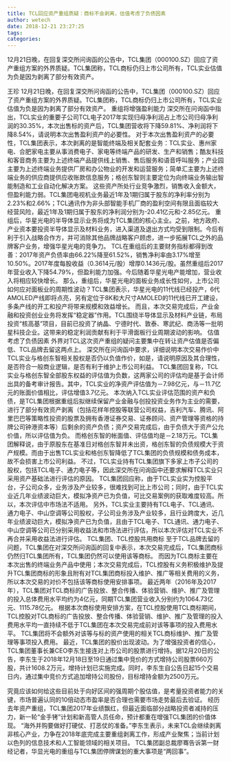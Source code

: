 ```yaml
---
title: TCL回应资产重组质疑：商标不会剥离，估值考虑了负债因素
author: wetech
date: 2018-12-21 23:27:25
tags: 
categories: 
---
```

12月21日晚，在回复深交所问询函的公告中，TCL集团（000100.SZ）回应了资产重组方案的外界质疑。TCL集团称，TCL商标仍归上市公司所有，TCL实业估值为负是因为剥离了部分有效资产。
<!-- more -->
王珍
12月21日晚，在回复深交所问询函的公告中，TCL集团（000100.SZ）回应了资产重组方案的外界质疑。TCL集团称，TCL商标仍归上市公司所有，TCL实业估值为负是因为剥离了部分有效资产。
重组将增强盈利能力
深交所在问询函中指出，TCL实业的重要子公司TCL电子2017年实现归母净利润占上市公司归母净利润的30.35%，本次出售标的资产后，TCL集团营收将下降59.81%、净利润将下降8.54%，请说明本次出售盈利资产的必要性。
对于本次出售盈利资产的必要性，TCL集团表示，本次剥离的是智能终端及相关配套业务：TCL实业、惠州家电、合肥家电主要从事消费电子、家电等终端产品的研发、生产和销售；酷友科技和客音商务主要为上述终端产品提供线上销售、售后服务和语音呼叫服务；产业园主要为上述终端业务提供厂房和办公物业的开发和运营服务；简单汇主要为上述终端业务的供应商提供应收账款信息服务；格创东智则主要定位为向终端业务输出智能制造和工业自动化解决方案。
这些资产所处行业竞争激烈，销售收入金额大，但盈利能力弱。TCL集团电视机业务最近1年及1期归属于股东的净利率分别为2.23%和2.66%；TCL通讯作为非头部智能手机厂商的盈利空间有限且面临较大经营风险，最近1年及1期归属于股东的净利润分别为-20.41亿元和-2.85亿元。
重组后，华星光电的半导体显示业务将成为TCL集团的核心主业。之前，地方政府、产业资本要投资半导体显示及材料业务，进入渠道及退出方式均受到限制。今后有利于引入战略合作方，并可消除其他品牌战略客户顾虑，进一步拓展TCL之外的品牌客户业务，增强华星光电的竞争力。
TCL在重组后的主要财务指标都得到改善：2017年资产负债率由66.22%降至61.52%，销售净利率由3.17%增至10.50%。2017年度每股收益（0.3614元/股）增厚0.1436元/股。虽然重组后2017年营业收入下降54.79%，但盈利能力加强。今后随着华星光电产能增加，营业收入将相应较快增长。
那么，重组后，华星光电的面板业务成长性如何，上市公司如何应对面板业的周期性波动？TCL集团表示，华星光电的11代线已经投产，6代AMOLED产线即将点亮，另有定位于8K和大尺寸AMOLED的11代线已开工建设，多条产线的开工和投产将带来规模和效益增长。
而且，本次交易完成后，产业金融和投资创业业务将发挥“稳定器”作用。TCL围绕半导体显示及材料产业链，布局投资“核高基”项目，目前已投资了纳晶、宁德时代、敦泰、寒武纪、商汤等一批明星科技企业。这带来的稳定利润贡献有利于平滑面板行业周期波动的影响。
估值考虑了负债因素
外界对TCL这次资产重组的疑问主要集中在转让资产估值是否偏低、TCL品牌去留这两点上。
深交所在问询函中要求，详细说明本次交易作价中TCL实业与格创东智相关股权是否仍以负值作价，如是，请说明原因及其合理性，是否符合一般商业逻辑，是否有利于维护上市公司利益。
TCL集团回复称，TCL实业与格创东智全部股东权益的评估值为负数，这两家公司的评估均是基于会计师出具的备考审计报告。其中，TCL实业的净资产评估值为－7.98亿元，与－11.7亿元的账面价值相比，评估增值3.7亿元。
本次纳入TCL实业评估范围的资产和负债，是TCL集团根据重组后拟继续保留产业金融与创投投资业务作为主业的需要，进行了部分有效资产剥离（包括花样年控股等联营公司权益，吉利汽车、腾讯、阿里巴巴等策略性投资的股票及拥有香港证券交易、证券顾问、资产管理等资格的持牌公司钟港资本等）后剩余的资产负债；资产交易完成后，由于负债大于资产公允价值，所以评估值为负。
而格创东智的帐面值、评估值均是－2.18万元。TCL集团解释说，由于原股东在基准日对格创东智并未出资，格创东智的负债规模大于资产规模。而由于出售TCL实业和格创东智降低了TCL集团的负债规模和债务成本，故不会损害上市公司利益。
不过，TCL实业持有TCL集团旗下多家上市子公司的股权，包括TCL电子、通力电子等，因此深交所在问询函中还要求解释TCL实业只采用资产基础法进行评估的原因。
TCL集团回应称，由于TCL实业实为控股平台，子公司众多，业务涉及产业较多，很难找到可比上市公司；同时，由于TCL实业近几年业绩波动巨大，模拟净资产已为负值，可比交易案例的获取难度较高。所以，本次评估中市场法不适用。
另外，TCL实业主要持有TCL电子、TCL通讯、通力电子、中山空调等公司股权，子公司业务涉及产业较多，且行业跨度大，近几年业绩波动巨大，模拟净资产已为负值，且由于TCL电子、TCL通讯、通力电子、中山空调等公司已分别采用收益法和市场法进行评估，所以本次评估对TCL实业不再合并采用收益法进行评估。
TCL集团、TCL控股共用商标
至于TCL品牌去留的问题，TCL集团在对深交所问询函的回复中表示，本次交易完成后，TCL集团商标仍然归TCL集团所有，TCL集团仍然可以使用该等商标。
而因为TCL商标主要在本次出售的终端业务产品中使用；本次交易完成后，TCL控股有义务积极维护及提升TCL集团商标的形象且附有对TCL集团商标投入维护、推广等相关费用的义务，所以本次交易的对价不包括该等商标使用安排事项。
最近两年（2016年及2017年），TCL集团对TCL商标的广告投放、整合传播、体验营销、维护、推广及管理的投入总体费用水平均约为4亿元，同期TCL集团营业收入分别约为1064.73亿元、1115.78亿元。
根据本次商标使用安排方案，在TCL控股使用TCL商标期间，TCL控股对TCL商标的广告投放、整合传播、体验营销、维护、推广及管理的投入费用水平均一直持续不低于TCL集团在本次交易完成前对该等事项的投入费用水平。
TCL集团将不会额外对该等与标的资产使用的相关TCL商标维护、推广及管理等事项投入费用。
最近，TCL集团的股价出现波动。为了增强投资者的信心，TCL集团董事长兼CEO李东生接连对上市公司的股票进行增持。据12月20日的公告，李东生于2018年12月18日至19日通过集中竞价的方式增持公司股票660万股，共计1608.2万元，增持计划已实施完成。同时，李东生自公告日起15个交易日内，通过集中竞价方式追加增持公司股份，目标增持金额为2500万元。
 
 
究竟应该如何给这些目前处于向好区间的强周期个股估值，是考量投资者能力的关键，市场普遍认同的10倍动态市盈率是否合理也需要市场走势最后去验证。
经历去年资产重组，TCL集团2017年业绩飘红，但最近面临部分战略投资者减持的压力，新一轮“金手铐”计划和新高管人员任命，预计都重在增强TCL集团的价值体现。
“海外并购要做好打硬仗、打恶仗的准备。”李东生表示，未来TCL会继续剥离非核心产业，力争在2018年底完成主要重组剥离工作，形成产业聚焦；当前计划以色列的信息技术和人工智能领域的相关项目。
TCL集团副总裁廖骞告诉第一财经记者，华显光电的重组与TCL集团停牌谋划的重大事项是“两回事”。 
